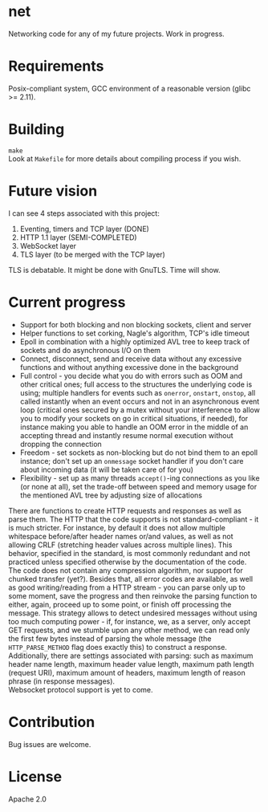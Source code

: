# net
Networking code for any of my future projects. Work in progress.  
# Requirements
Posix-compliant system, GCC environment of a reasonable version (glibc >= 2.11).
# Building
`make`  
Look at `Makefile` for more details about compiling process if you wish.
# Future vision
I can see 4 steps associated with this project:  
1. Eventing, timers and TCP layer (DONE)  
2. HTTP 1.1 layer (SEMI-COMPLETED)  
3. WebSocket layer  
4. TLS layer (to be merged with the TCP layer)  

TLS is debatable. It might be done with GnuTLS. Time will show.
# Current progress
- Support for both blocking and non blocking sockets, client and server  
- Helper functions to set corking, Nagle's algorithm, TCP's idle timeout  
- Epoll in combination with a highly optimized AVL tree to keep track of sockets and do asynchronous I/O on them  
- Connect, disconnect, send and receive data without any excessive functions and without anything excessive done in the background  
- Full control - you decide what you do with errors such as OOM and other critical ones; full access to the structures the underlying code is using; multiple handlers for events such as `onerror`, `onstart`, `onstop`, all called instantly when an event occurs and not in an asynchronous event loop (critical ones secured by a mutex without your interference to allow you to modify your sockets on go in critical situations, if needed), for instance making you able to handle an OOM error in the middle of an accepting thread and instantly resume normal execution without dropping the connection  
- Freedom - set sockets as non-blocking but do not bind them to an epoll instance; don't set up an `onmessage` socket handler if you don't care about incoming data (it will be taken care of for you)  
- Flexibility - set up as many threads `accept()`-ing connections as you like (or none at all), set the trade-off between speed and memory usage for the mentioned AVL tree by adjusting size of allocations  

There are functions to create HTTP requests and responses as well as parse them. The HTTP that the code supports is not standard-compliant - it is much stricter. For instance, by default it does not allow multiple whitespace before/after header names or/and values, as well as not allowing CRLF (stretching header values across multiple lines). This behavior, specified in the standard, is most commonly redundant and not practiced unless specified otherwise by the documentation of the code.  
The code does not contain any compression algorithm, nor support for chunked transfer (yet?). Besides that, all error codes are available, as well as good writing/reading from a HTTP stream - you can parse only up to some moment, save the progress and then reinvoke the parsing function to either, again, proceed up to some point, or finish off processing the message. This strategy allows to detect undesired messages without using too much computing power - if, for instance, we, as a server, only accept GET requests, and we stumble upon any other method, we can read only the first few bytes instead of parsing the whole message (the `HTTP_PARSE_METHOD` flag does exactly this) to construct a response. Additionally, there are settings associated with parsing: such as maximum header name length, maximum header value length, maximum path length (request URI), maximum amount of headers, maximum length of reason phrase (in response messages).  
Websocket protocol support is yet to come.  
# Contribution
Bug issues are welcome.
# License
Apache 2.0